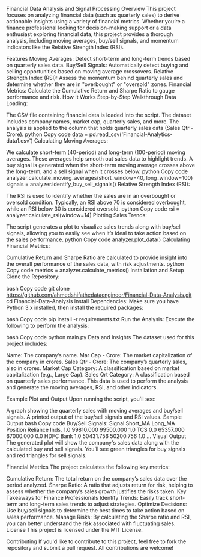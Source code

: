 Financial Data Analysis and Signal Processing
Overview
This project focuses on analyzing financial data (such as quarterly sales) to derive actionable insights using a variety of financial metrics. Whether you’re a finance professional looking for decision-making support or a data enthusiast exploring financial data, this project provides a thorough analysis, including moving averages, buy/sell signals, and momentum indicators like the Relative Strength Index (RSI).

Features
Moving Averages: Detect short-term and long-term trends based on quarterly sales data.
Buy/Sell Signals: Automatically detect buying and selling opportunities based on moving average crossovers.
Relative Strength Index (RSI): Assess the momentum behind quarterly sales and determine whether they are in "overbought" or "oversold" zones.
Financial Metrics: Calculate the Cumulative Return and Sharpe Ratio to gauge performance and risk.
How It Works
Step-by-Step Walkthrough
Data Loading:

The CSV file containing financial data is loaded into the script. The dataset includes company names, market cap, quarterly sales, and more. The analysis is applied to the column that holds quarterly sales data (Sales Qtr - Crore).
python
Copy code
data = pd.read_csv('Financial-Analytics-data1.csv')
Calculating Moving Averages:

We calculate short-term (40-period) and long-term (100-period) moving averages. These averages help smooth out sales data to highlight trends.
A buy signal is generated when the short-term moving average crosses above the long-term, and a sell signal when it crosses below.
python
Copy code
analyzer.calculate_moving_averages(short_window=40, long_window=100)
signals = analyzer.identify_buy_sell_signals()
Relative Strength Index (RSI):

The RSI is used to identify whether the sales are in an overbought or oversold condition. Typically, an RSI above 70 is considered overbought, while an RSI below 30 is considered oversold.
python
Copy code
rsi = analyzer.calculate_rsi(window=14)
Plotting Sales Trends:

The script generates a plot to visualize sales trends along with buy/sell signals, allowing you to easily see when it’s ideal to take action based on the sales performance.
python
Copy code
analyzer.plot_data()
Calculating Financial Metrics:

Cumulative Return and Sharpe Ratio are calculated to provide insight into the overall performance of the sales data, with risk adjustments.
python
Copy code
metrics = analyzer.calculate_metrics()
Installation and Setup
Clone the Repository:

bash
Copy code
git clone https://github.com/ahmedshifathedataengineer/Financial-Data-Analysis.git
cd Financial-Data-Analysis
Install Dependencies: Make sure you have Python 3.x installed, then install the required packages:

bash
Copy code
pip install -r requirements.txt
Run the Analysis: Execute the following to perform the analysis:

bash
Copy code
python main.py
Data and Insights
The dataset used for this project includes:

Name: The company’s name.
Mar Cap - Crore: The market capitalization of the company in crores.
Sales Qtr - Crore: The company’s quarterly sales, also in crores.
Market Cap Category: A classification based on market capitalization (e.g., Large Cap).
Sales Qrt Category: A classification based on quarterly sales performance.
This data is used to perform the analysis and generate the moving averages, RSI, and other indicators.

Example Plot and Output
Upon running the script, you'll see:

A graph showing the quarterly sales with moving averages and buy/sell signals.
A printed output of the buy/sell signals and RSI values.
Sample Output
bash
Copy code
Buy/Sell Signals:
                 Signal   Short_MA    Long_MA  Position
Reliance Inds.      1.0  99810.000  99500.000      1.0
TCS                 0.0  65357.000  67000.000      0.0
HDFC Bank           1.0  50431.756  50200.756      1.0
...
Visual Output
The generated plot will show the company's sales data along with the calculated buy and sell signals. You’ll see green triangles for buy signals and red triangles for sell signals.

Financial Metrics
The project calculates the following key metrics:

Cumulative Return: The total return on the company’s sales data over the period analyzed.
Sharpe Ratio: A ratio that adjusts return for risk, helping to assess whether the company’s sales growth justifies the risks taken.
Key Takeaways for Finance Professionals
Identify Trends: Easily track short-term and long-term sales trends to adjust strategies.
Optimize Decisions: Use buy/sell signals to determine the best times to take action based on sales performance.
Manage Risks: By calculating the Sharpe ratio and RSI, you can better understand the risk associated with fluctuating sales.
License
This project is licensed under the MIT License.

Contributing
If you'd like to contribute to this project, feel free to fork the repository and submit a pull request. All contributions are welcome!
